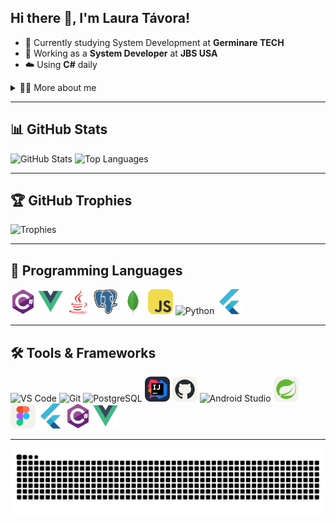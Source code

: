<h2>Hi there 👋, I'm Laura Távora!</h2>

<ul>
  <li>🌱 Currently studying System Development at <strong>Germinare TECH</strong></li>
  <li>🔭 Working as a <strong>System Developer</strong> at <strong>JBS USA</strong></li>
  <li>☁️ Using <strong>C#</strong> daily</li>
</ul>

<details>
  <summary>👨‍💻 More about me</summary>

  - 🧠 I'm 16 years old and live in Brazil  
  - 🌎 Intermediate English speaker  
  -📚 I have experience with:
    <code>C#</code>, <code>Vue.js</code>, <code>Java</code>, <code>PostgreSQL</code>, <code>MongoDB</code>, <code>JavaScript</code>, <code>Python</code>, <code>Flutter</code>...
  - 📖 I enjoy reading books and I'm passionate about mobile apps!  
</details>

---

## 📊 GitHub Stats

![GitHub Stats](https://github-readme-stats.vercel.app/api?username=LauraTavora&show_icons=true&theme=dark)
![Top Languages](https://github-readme-stats.vercel.app/api/top-langs/?username=LauraTavora&layout=compact&langs_count=7&theme=dark)

---

## 🏆 GitHub Trophies

![Trophies](https://github-profile-trophy.vercel.app/?username=LauraTavora&theme=tokyonight&no-frame=false&no-bg=false&margin-w=4)

---

## 🧠 Programming Languages

<p>
  <img alt="C#" src="https://raw.githubusercontent.com/devicons/devicon/master/icons/csharp/csharp-original.svg" width="40" />
  <img alt="Vue.js" src="https://raw.githubusercontent.com/devicons/devicon/master/icons/vuejs/vuejs-original.svg" width="40" />
  <img alt="Java" src="https://raw.githubusercontent.com/devicons/devicon/master/icons/java/java-plain.svg" width="40" />
  <img alt="PostgreSQL" src="https://raw.githubusercontent.com/devicons/devicon/master/icons/postgresql/postgresql-original.svg" width="40" />
  <img alt="MongoDB" src="https://raw.githubusercontent.com/devicons/devicon/master/icons/mongodb/mongodb-original.svg" width="40" />
  <img alt="JavaScript" src="https://raw.githubusercontent.com/tandpfun/skill-icons/main/icons/JavaScript.svg" width="40" />
  <img alt="Python" src="https://cdn.jsdelivr.net/gh/devicons/devicon@latest/icons/python/python-original.svg" width="40" />
  <img alt="Flutter" src="https://raw.githubusercontent.com/devicons/devicon/master/icons/flutter/flutter-original.svg" width="40" />
</p>


---

## 🛠️ Tools & Frameworks

<p>
  <img alt="VS Code" src="https://cdn.jsdelivr.net/gh/devicons/devicon/icons/vscode/vscode-original.svg" width="40" />
  <img alt="Git" src="https://cdn.jsdelivr.net/gh/devicons/devicon/icons/git/git-original.svg" width="40" />
  <img alt="PostgreSQL" src="https://cdn.jsdelivr.net/gh/devicons/devicon/icons/postgresql/postgresql-original.svg" width="40" />
  <img alt="IntelliJ IDEA" src="https://raw.githubusercontent.com/tandpfun/skill-icons/main/icons/Idea-Dark.svg" width="40" />
  <img alt="GitHub" src="https://raw.githubusercontent.com/tandpfun/skill-icons/main/icons/Github-Light.svg" width="40" />
  <img alt="Android Studio" src="https://uxwing.com/wp-content/themes/uxwing/download/brands-and-social-media/android-studio-icon.png" width="40" />
  <img alt="Spring" src="https://raw.githubusercontent.com/tandpfun/skill-icons/65dea6c4eaca7da319e552c09f4cf5a9a8dab2c8/icons/Spring-Light.svg" width="40" />
  <img alt="Figma" src="https://raw.githubusercontent.com/tandpfun/skill-icons/65dea6c4eaca7da319e552c09f4cf5a9a8dab2c8/icons/Figma-Light.svg" width="40" />
  <img alt="Flutter" src="https://raw.githubusercontent.com/devicons/devicon/master/icons/flutter/flutter-original.svg" width="40" />
  <img alt="C#" src="https://raw.githubusercontent.com/devicons/devicon/master/icons/csharp/csharp-original.svg" width="40" />
  <img alt="Vue.js" src="https://raw.githubusercontent.com/devicons/devicon/master/icons/vuejs/vuejs-original.svg" width="40" />
</p>


---
![Snake animation](https://raw.githubusercontent.com/EmilioStuart/EmilioStuart/output/snake.svg)
